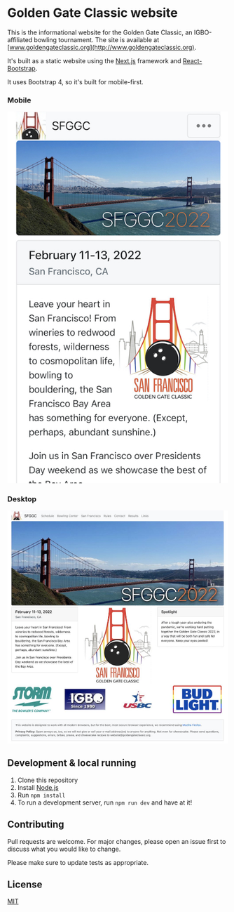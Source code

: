 # Golden Gate Classic website

This is the informational website for the Golden Gate Classic, an IGBO-affiliated bowling tournament. The site is available at [www.goldengateclassic.org](http://www.goldengateclassic.org).

It's built as a static website using the [Next.js](https://nextjs.org/) framework and [React-Bootstrap](https://react-bootstrap.github.io/).

It uses Bootstrap 4, so it's built for mobile-first.

### Mobile

<p align="center">
  <img src="./readme_images/mobile.jpg" alt="Mobile layout" width="540"/>
</p>

### Desktop

<p align="center">
  <img src="./readme_images/desktop.jpg" alt="Desktop layout" />
</p>

## Development & local running

1. Clone this repository
2. Install [Node.js](https://nodejs.org/en/)
3. Run `npm install`
4. To run a development server, run `npm run dev` and have at it!

## Contributing
Pull requests are welcome. For major changes, please open an issue first to discuss what you would like to change.

Please make sure to update tests as appropriate.

## License
[MIT](https://choosealicense.com/licenses/mit/)
